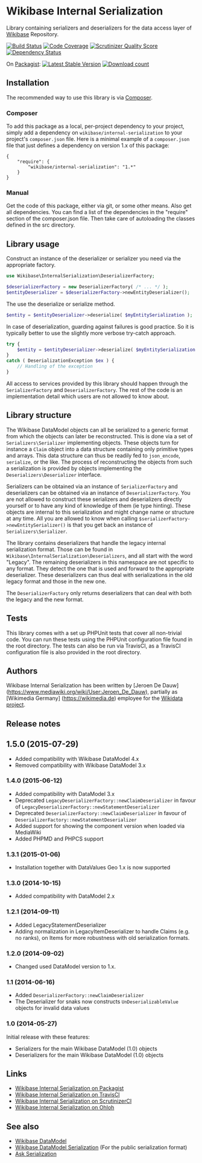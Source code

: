 # Wikibase Internal Serialization

Library containing serializers and deserializers for the data access layer of [Wikibase](http://wikiba.se/) Repository.

[![Build Status](https://secure.travis-ci.org/wmde/WikibaseInternalSerialization.png?branch=master)](http://travis-ci.org/wmde/WikibaseInternalSerialization)
[![Code Coverage](https://scrutinizer-ci.com/g/wmde/WikibaseInternalSerialization/badges/coverage.png?s=b65f644a99b93ed3aa1a34e45efbccad798d168c)](https://scrutinizer-ci.com/g/wmde/WikibaseInternalSerialization/)
[![Scrutinizer Quality Score](https://scrutinizer-ci.com/g/wmde/WikibaseInternalSerialization/badges/quality-score.png?s=1cd66e5c545917f947b4b838b7bfdeee9105843e)](https://scrutinizer-ci.com/g/wmde/WikibaseInternalSerialization/)
[![Dependency Status](https://www.versioneye.com/php/wikibase:internal-serialization/badge.png)](https://www.versioneye.com/php/wikibase:internal-serialization)

On [Packagist](https://packagist.org/packages/wikibase/internal-serialization):
[![Latest Stable Version](https://poser.pugx.org/wikibase/internal-serialization/version.png)](https://packagist.org/packages/wikibase/internal-serialization)
[![Download count](https://poser.pugx.org/wikibase/internal-serialization/d/total.png)](https://packagist.org/packages/wikibase/internal-serialization)

## Installation

The recommended way to use this library is via [Composer](http://getcomposer.org/).

### Composer

To add this package as a local, per-project dependency to your project, simply add a
dependency on `wikibase/internal-serialization` to your project's `composer.json` file.
Here is a minimal example of a `composer.json` file that just defines a dependency on
version 1.x of this package:

    {
        "require": {
            "wikibase/internal-serialization": "1.*"
        }
    }

### Manual

Get the code of this package, either via git, or some other means. Also get all dependencies.
You can find a list of the dependencies in the "require" section of the composer.json file.
Then take care of autoloading the classes defined in the src directory.

## Library usage

Construct an instance of the deserializer or serializer you need via the appropriate factory.

```php
use Wikibase\InternalSerialization\DeserializerFactory;

$deserializerFactory = new DeserializerFactory( /* ... */ );
$entityDeserializer = $deserializerFactory->newEntityDeserializer();
```

The use the deserialize or serialize method.

```php
$entity = $entityDeserializer->deserialize( $myEntitySerialization );
```

In case of deserialization, guarding against failures is good practice.
So it is typically better to use the slightly more verbose try-catch approach.

```php
try {
	$entity = $entityDeserializer->deserialize( $myEntitySerialization );
}
catch ( DeserializationException $ex ) {
	// Handling of the exception
}
```

All access to services provided by this library should happen through the
`SerializerFactory` and `DeserializerFactory`. The rest of the code is an implementation
detail which users are not allowed to know about.

## Library structure

The Wikibase DataModel objects can all be serialized to a generic format from which the objects
can later be reconstructed. This is done via a set of `Serializers\Serializer` implementing objects.
These objects turn for instance a `Claim` object into a data structure containing only primitive
types and arrays. This data structure can thus be readily fed to `json_encode`, `serialize`, or the
like. The process of reconstructing the objects from such a serialization is provided by
objects implementing the `Deserializers\Deserializer` interface.

Serializers can be obtained via an instance of `SerializerFactory` and deserializers can be obtained
via an instance of `DeserializerFactory`. You are not allowed to construct these serializers and
deserializers directly yourself or to have any kind of knowledge of them (ie type hinting). These
objects are internal to this serialization and might change name or structure at any time. All you
are allowed to know when calling `$serializerFactory->newEntitySerializer()` is that you get back
an instance of `Serializers\Serializer`.

The library contains deserializers that handle the legacy internal serialization format. Those
can be found in `Wikibase\InternalSerialization\Deserializers`, and all start with the word "Legacy".
The remaining deserializers in this namespace are not specific to any format. They detect the one
that is used and forward to the appropriate deserializer. These deserializers can thus deal with
serializations in the old legacy format and those in the new one.

The `DeserializerFactory` only returns deserializers that can deal with both the legacy and the
new format.

## Tests

This library comes with a set up PHPUnit tests that cover all non-trivial code. You can run these
tests using the PHPUnit configuration file found in the root directory. The tests can also be run
via TravisCI, as a TravisCI configuration file is also provided in the root directory.

## Authors

Wikibase Internal Serialization has been written by [Jeroen De Dauw]
(https://www.mediawiki.org/wiki/User:Jeroen_De_Dauw), partially as [Wikimedia Germany]
(https://wikimedia.de) employee for the [Wikidata project](https://wikidata.org/).

## Release notes

## 1.5.0 (2015-07-29)

* Added compatibility with Wikibase DataModel 4.x
* Removed compatibility with Wikibase DataModel 3.x

### 1.4.0 (2015-06-12)

* Added compatibility with DataModel 3.x
* Deprecated `LegacyDeserializerFactory::newClaimDeserializer` in favour of `LegacyDeserializerFactory::newStatementDeserializer`
* Deprecated `DeserializerFactory::newClaimDeserializer` in favour of `DeserializerFactory::newStatementDeserializer`
* Added support for showing the component version when loaded via MediaWiki
* Added PHPMD and PHPCS support

### 1.3.1 (2015-01-06)

* Installation together with DataValues Geo 1.x is now supported

### 1.3.0 (2014-10-15)

* Added compatibility with DataModel 2.x

### 1.2.1 (2014-09-11)
* Added LegacyStatementDeserializer
* Adding normalization in LegacyItemDeserializer to handle Claims (e.g. no ranks),
  on Items for more robustness with old serialization formats.

### 1.2.0 (2014-09-02)

* Changed used DataModel version to 1.x.

### 1.1 (2014-06-16)

* Added `DeserializerFactory::newClaimDeserializer`
* The Deserializer for snaks now constructs `UnDeserializableValue` objects for invalid data values

### 1.0 (2014-05-27)

Initial release with these features:

* Serializers for the main Wikibase DataModel (1.0) objects
* Deserializers for the main Wikibase DataModel (1.0) objects

## Links

* [Wikibase Internal Serialization on Packagist](https://packagist.org/packages/wikibase/internal-serialization)
* [Wikibase Internal Serialization on TravisCI](https://travis-ci.org/wmde/WikibaseInternalSerialization)
* [Wikibase Internal Serialization on ScrutinizerCI](https://scrutinizer-ci.com/g/wmde/WikibaseInternalSerialization/)
* [Wikibase Internal Serialization on Ohloh](https://www.ohloh.net/p/WikibaseInternalSerialization)

## See also

* [Wikibase DataModel](https://github.com/wmde/WikibaseDataModel)
* [Wikibase DataModel Serialization](https://github.com/wmde/WikibaseDataModelSerialization) (For the public serialization format)
* [Ask Serialization](https://github.com/wmde/AskSerialization)
